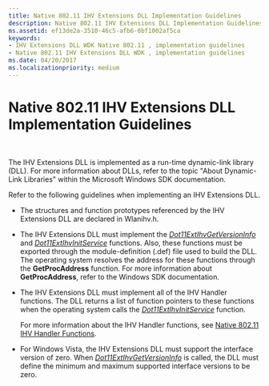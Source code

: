 ```yaml
---
title: Native 802.11 IHV Extensions DLL Implementation Guidelines
description: Native 802.11 IHV Extensions DLL Implementation Guidelines
ms.assetid: ef13de2a-3510-46c5-afb6-0bf1002af5ca
keywords:
- IHV Extensions DLL WDK Native 802.11 , implementation guidelines
- Native 802.11 IHV Extensions DLL WDK , implementation guidelines
ms.date: 04/20/2017
ms.localizationpriority: medium
---
```


# Native 802.11 IHV Extensions DLL Implementation Guidelines




 

The IHV Extensions DLL is implemented as a run-time dynamic-link library (DLL). For more information about DLLs, refer to the topic "About Dynamic-Link Libraries" within the Microsoft Windows SDK documentation.

Refer to the following guidelines when implementing an IHV Extensions DLL.

-   The structures and function prototypes referenced by the IHV Extensions DLL are declared in Wlanihv.h.

-   The IHV Extensions DLL must implement the [*Dot11ExtIhvGetVersionInfo*](https://docs.microsoft.com/windows-hardware/drivers/ddi/wlanihv/nc-wlanihv-dot11extihv_get_version_info) and [*Dot11ExtIhvInitService*](https://docs.microsoft.com/windows-hardware/drivers/ddi/wlanihv/nc-wlanihv-dot11extihv_init_service) functions. Also, these functions must be exported through the module-definition (.def) file used to build the DLL. The operating system resolves the address for these functions through the **GetProcAddress** function. For more information about **GetProcAddress**, refer to the Windows SDK documentation.

-   The IHV Extensions DLL must implement all of the IHV Handler functions. The DLL returns a list of function pointers to these functions when the operating system calls the [*Dot11ExtIhvInitService*](https://docs.microsoft.com/windows-hardware/drivers/ddi/wlanihv/nc-wlanihv-dot11extihv_init_service) function.

    For more information about the IHV Handler functions, see [Native 802.11 IHV Handler Functions](https://docs.microsoft.com/windows-hardware/drivers/network/native-802-11-ihv-handler-functions).

-   For Windows Vista, the IHV Extensions DLL must support the interface version of zero. When [*Dot11ExtIhvGetVersionInfo*](https://docs.microsoft.com/windows-hardware/drivers/ddi/wlanihv/nc-wlanihv-dot11extihv_get_version_info) is called, the DLL must define the minimum and maximum supported interface versions to be zero.

 

 






